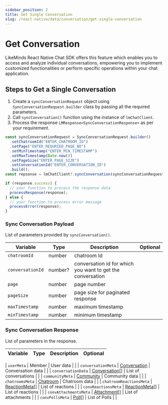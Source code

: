 ```yaml
---
sidebar_position: 2
title: Get Single Conversation
slug: /react-native/data/conversation/get-single-conversation
---
```


# Get Conversation

LikeMinds React Native Chat SDK offers this feature which enables you to access and analyze individual conversations, empowering you to implement customized functionalities or perform specific operations within your chat application.

## Steps to Get a Single Conversation

1. Create a `syncConversationRequest` object using `SyncConversationRequest.builder` class by passing all the required parameters.
2. Call `syncConversation()` function using the instance of `lmChatClient`.
3. Process the response `LMResponse<SyncConversationResponse>` as per your requirement.

```ts
const syncConversationRequest = SyncConversationRequest.builder()
  .setChatroomId("ENTER_CHATROOM_ID")
  .setPage("ENTER_REQURIED_PAGE_NO")
  .setMinTimestamp("ENTER_MIN_TIMESTAMP")
  .setMaxTimestamp(Date.now())
  .setPageSize("ENTER_PAGE_SIZE")
  .setConversationId("ENTER_CONVERSATION_ID")
  .build();
const repsonse = lmChatClient?.syncConversation(syncConversationRequest);

if (response.success) {
  // your function to process the response data
  processResponse(response);
} else {
  // your function to process error message
  processError(response);
}
```

### Sync Conversation Payload

List of parameters provided by `syncConversation()`.

| Variable         | Type    | Description                                                | Optional |
| ---------------- | ------- | ---------------------------------------------------------- | -------- |
| `chatroomId`     | number  | chatroom Id                                                |          |
| `conversationId` | number? | conversation id for which you want to get the conversation |          |
| `page`           | number  | page number                                                |          |
| `pageSize`       | number  | page size for paginated response                           |          |
| `maxTimestamp`   | number  | maximum timestamp                                          |          |
| `minTimestamp`   | number  | minimum timestamp                                          |          |

### Sync Conversation Response

List of parameters in the response.

| Variable | Type | Description | Optional |
| -------- | ---- | ----------- | -------- |

| `userMeta` | Member | User data | |
| `conversationMeta` | [Conversation](../Models/conversation) | Conversation data | |
| `conversationData` | [Conversation](../Models/conversation)[] | List of conversations | |
| `communityMeta` | [Community](../Models/community) | Community data | |
| `chatroomsMeta` | [Chatroom](../Models/chatroom) | Chatroom data | |
| `chatroomReactionsMeta` | [ReactionMeta](../Models/conversation/#reactions)[] | List of reactions | |
| `convReactionsMeta` | [ReactionMeta](../Models/conversation/#reactions)[] | List of reactions | |
| `convAttachmentsMeta` | [Attachment](../Models/attachments)[] | List of attachments | |
| `convPollsMeta` | [Poll](../Models/conversation/#polls)[] | List of Polls | |
